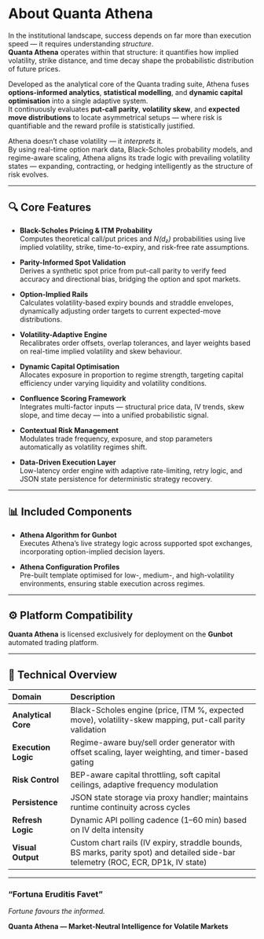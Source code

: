 # About Quanta Athena

In the institutional landscape, success depends on far more than execution speed — it requires understanding *structure*.  
**Quanta Athena** operates within that structure: it quantifies how implied volatility, strike distance, and time decay shape the probabilistic distribution of future prices.

Developed as the analytical core of the Quanta trading suite, Athena fuses **options-informed analytics**, **statistical modelling**, and **dynamic capital optimisation** into a single adaptive system.  
It continuously evaluates **put-call parity**, **volatility skew**, and **expected move distributions** to locate asymmetrical setups — where risk is quantifiable and the reward profile is statistically justified.

Athena doesn’t chase volatility — it *interprets* it.  
By using real-time option mark data, Black-Scholes probability models, and regime-aware scaling, Athena aligns its trade logic with prevailing volatility states — expanding, contracting, or hedging intelligently as the structure of risk evolves.

---

## 🔍 Core Features

- **Black-Scholes Pricing & ITM Probability**  
  Computes theoretical call/put prices and *N(d₂)* probabilities using live implied volatility, strike, time-to-expiry, and risk-free rate assumptions.

- **Parity-Informed Spot Validation**  
  Derives a synthetic spot price from put-call parity to verify feed accuracy and directional bias, bridging the option and spot markets.

- **Option-Implied Rails**  
  Calculates volatility-based expiry bounds and straddle envelopes, dynamically adjusting order targets to current expected-move distributions.

- **Volatility-Adaptive Engine**  
  Recalibrates order offsets, overlap tolerances, and layer weights based on real-time implied volatility and skew behaviour.

- **Dynamic Capital Optimisation**  
  Allocates exposure in proportion to regime strength, targeting capital efficiency under varying liquidity and volatility conditions.

- **Confluence Scoring Framework**  
  Integrates multi-factor inputs — structural price data, IV trends, skew slope, and time decay — into a unified probabilistic signal.

- **Contextual Risk Management**  
  Modulates trade frequency, exposure, and stop parameters automatically as volatility regimes shift.

- **Data-Driven Execution Layer**  
  Low-latency order engine with adaptive rate-limiting, retry logic, and JSON state persistence for deterministic strategy recovery.

---

## 📊 Included Components

- **Athena Algorithm for Gunbot**  
  Executes Athena’s live strategy logic across supported spot exchanges, incorporating option-implied decision layers.

- **Athena Configuration Profiles**  
  Pre-built template optimised for low-, medium-, and high-volatility environments, ensuring stable execution across regimes.

---

## ⚙️ Platform Compatibility

**Quanta Athena** is licensed exclusively for deployment on the **Gunbot** automated trading platform.

---

## 🧠 Technical Overview

| Domain | Description |
|:--|:--|
| **Analytical Core** | Black-Scholes engine (price, ITM %, expected move), volatility-skew mapping, put-call parity validation |
| **Execution Logic** | Regime-aware buy/sell order generator with offset scaling, layer weighting, and timer-based gating |
| **Risk Control** | BEP-aware capital throttling, soft capital ceilings, adaptive frequency modulation |
| **Persistence** | JSON state storage via proxy handler; maintains runtime continuity across cycles |
| **Refresh Logic** | Dynamic API polling cadence (1–60 min) based on IV delta intensity |
| **Visual Output** | Custom chart rails (IV expiry, straddle bounds, BS marks, parity spot) and detailed side-bar telemetry (ROC, ECR, DP1k, IV state) |

---

### “Fortuna Eruditis Favet”  
*Fortune favours the informed.*

**Quanta Athena — Market-Neutral Intelligence for Volatile Markets**
